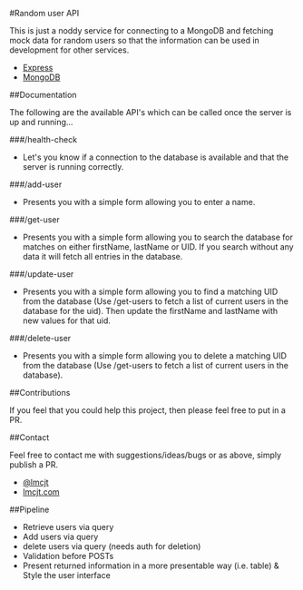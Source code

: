 #Random user API

This is just a noddy service for connecting to a MongoDB and fetching mock data for random users so that the information can be used in development for other services.

- [Express](http://expressjs.com/)
- [MongoDB](https://www.mongodb.com/)

##Documentation

The following are the available API's which can be called once the server is up and running...

###/health-check
- Let's you know if a connection to the database is available and that the server is running correctly.

###/add-user
- Presents you with a simple form allowing you to enter a name.

###/get-user
- Presents you with a simple form allowing you to search the database for matches on either firstName, lastName or UID. If you search without any data it will fetch all entries in the database.

###/update-user
- Presents you with a simple form allowing you to find a matching UID from the database (Use /get-users to fetch a list of current users in the database for the uid). Then update the firstName and lastName with new values for that uid.

###/delete-user
- Presents you with a simple form allowing you to delete a matching UID from the database (Use /get-users to fetch a list of current users in the database).

##Contributions

If you feel that you could help this project, then please feel free to put in a PR.

##Contact

Feel free to contact me with suggestions/ideas/bugs or as above, simply publish a PR.

- [@lmcjt](https://twitter.com/lmcjt)
- [lmcjt.com](http://lmcjt.com)

##Pipeline
- Retrieve users via query
- Add users via query
- delete users via query (needs auth for deletion)
- Validation before POSTs
- Present returned information in a more presentable way (i.e. table) & Style the user interface
